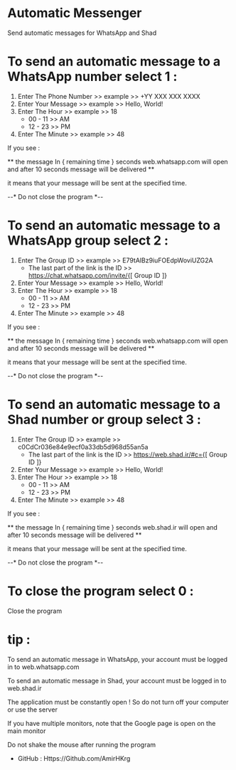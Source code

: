 # Automatic  Messenger
Send automatic messages for WhatsApp and Shad

# To send an automatic message to a WhatsApp number       select 1 :
  1) Enter The Phone Number >> example >> +YY XXX XXX XXXX
  2) Enter Your Message     >> example >> Hello, World!
  3) Enter The Hour         >> example >> 18
      * 00 - 11 >> AM
      * 12 - 23 >> PM
  4) Enter The Minute       >> example >> 48
  
  If you see : 
  
  ** the message In { remaining time } seconds web.whatsapp.com will open and after 10 seconds message will be delivered ** 
  
  it means that your message will be sent at the specified time.
  
  --* Do not close the program *--

# To send an automatic message to a WhatsApp group        select 2 :
  1) Enter The Group ID     >> example >> E79tAlBz9iuFOEdpWoviUZG2A 
      * The last part of the link is the ID >> https://chat.whatsapp.com/invite/{[ Group ID ]}
  2) Enter Your Message     >> example >> Hello, World!
  3) Enter The Hour         >> example >> 18
      * 00 - 11 >> AM
      * 12 - 23 >> PM
  4) Enter The Minute       >> example >> 48
    
  If you see : 
  
  ** the message In { remaining time } seconds web.whatsapp.com will open and after 10 seconds message will be delivered ** 
  
  it means that your message will be sent at the specified time.
  
  --* Do not close the program *--
    
# To send an automatic message to a Shad number or group  select 3 :
  1) Enter The Group ID      >> example >> c0CdCr036e84e9ecf0a33db5d968d55an5a
      * The last part of the link is the ID >> https://web.shad.ir/#c={[ Group ID ]}
  2) Enter Your Message     >> example >> Hello, World!
  3) Enter The Hour         >> example >> 18
      * 00 - 11 >> AM
      * 12 - 23 >> PM
  4) Enter The Minute       >> example >> 48
  
  If you see : 
  
   ** the message In { remaining time } seconds web.shad.ir will open and after 10 seconds message will be delivered ** 
   
  it means that your message will be sent at the specified time.
  
  --* Do not close the program *--
    
# To close the program                                    select 0 :

  Close the program
  
  
# tip :
  To send an automatic message in WhatsApp, your account must be logged in to web.whatsapp.com
  
  To send an automatic message in Shad, your account must be logged in to web.shad.ir
  
  The application must be constantly open ! So do not turn off your computer or use the server
  
  If you have multiple monitors, note that the Google page is open on the main monitor
  
  Do not shake the mouse after running the program
 
* GitHub : Https://Github.com/AmirHKrg
